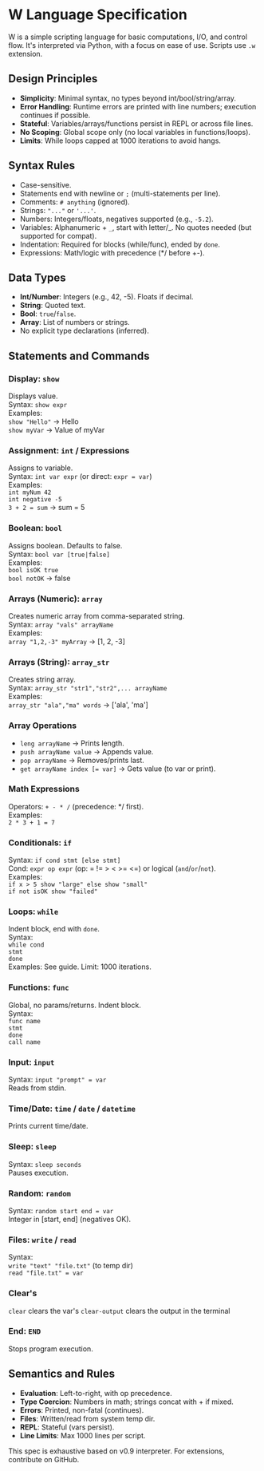 # W Language Specification 

W is a simple scripting language for basic computations, I/O, and control flow. It's interpreted via Python, with a focus on ease of use. Scripts use `.w` extension. 

## Design Principles
- **Simplicity**: Minimal syntax, no types beyond int/bool/string/array.
- **Error Handling**: Runtime errors are printed with line numbers; execution continues if possible.
- **Stateful**: Variables/arrays/functions persist in REPL or across file lines.
- **No Scoping**: Global scope only (no local variables in functions/loops).
- **Limits**: While loops capped at 1000 iterations to avoid hangs.

## Syntax Rules
- Case-sensitive.
- Statements end with newline or `;` (multi-statements per line).
- Comments: `# anything` (ignored).
- Strings: `"..."` or `'...'`.
- Numbers: Integers/floats, negatives supported (e.g., `-5.2`).
- Variables: Alphanumeric + `_`, start with letter/_. No quotes needed (but supported for compat).
- Indentation: Required for blocks (while/func), ended by `done`.
- Expressions: Math/logic with precedence (*/ before +-).

## Data Types
- **Int/Number**: Integers (e.g., 42, -5). Floats if decimal.
- **String**: Quoted text.
- **Bool**: `true`/`false`.
- **Array**: List of numbers or strings.
- No explicit type declarations (inferred).

## Statements and Commands

### Display: `show`
Displays value.  
Syntax: `show expr`  
Examples:  
`show "Hello"` → Hello  
`show myVar` → Value of myVar  

### Assignment: `int` / Expressions
Assigns to variable.  
Syntax: `int var expr` (or direct: `expr = var`)  
Examples:  
`int myNum 42`  
`int negative -5`  
`3 + 2 = sum` → sum = 5  

### Boolean: `bool`
Assigns boolean. Defaults to false.  
Syntax: `bool var [true|false]`  
Examples:  
`bool isOK true`  
`bool notOK` → false  

### Arrays (Numeric): `array`
Creates numeric array from comma-separated string.  
Syntax: `array "vals" arrayName`  
Examples:  
`array "1,2,-3" myArray` → [1, 2, -3]  

### Arrays (String): `array_str`
Creates string array.  
Syntax: `array_str "str1","str2",... arrayName`  
Examples:  
`array_str "ala","ma" words` → ['ala', 'ma']  

### Array Operations
- `leng arrayName` → Prints length.  
- `push arrayName value` → Appends value.  
- `pop arrayName` → Removes/prints last.  
- `get arrayName index [= var]` → Gets value (to var or print).  

### Math Expressions
Operators: `+ - * /` (precedence: */ first).  
Examples:  
`2 * 3 + 1 = 7`  

### Conditionals: `if`
Syntax: `if cond stmt [else stmt]`  
Cond: `expr op expr` (op: = != > < >= <=) or logical (`and`/`or`/`not`).  
Examples:  
`if x > 5 show "large" else show "small"`  
`if not isOK show "failed"`  

### Loops: `while`
Indent block, end with `done`.  
Syntax:  
`while cond`  
  `stmt`  
`done`  
Examples: See guide. Limit: 1000 iterations.  

### Functions: `func`
Global, no params/returns. Indent block.  
Syntax:  
`func name`  
`stmt`  
`done`  
`call name`  

### Input: `input`
Syntax: `input "prompt" = var`  
Reads from stdin.  

### Time/Date: `time` / `date` / `datetime`
Prints current time/date.  

### Sleep: `sleep`
Syntax: `sleep seconds`  
Pauses execution.  

### Random: `random`
Syntax: `random start end = var`  
Integer in [start, end] (negatives OK).  

### Files: `write` / `read`
Syntax:  
`write "text" "file.txt"` (to temp dir)  
`read "file.txt" = var`  
### Clear's 
`clear` clears the var's 
`clear-output` clears the output in the terminal 
### End: `END`
Stops program execution.  


## Semantics and Rules
- **Evaluation**: Left-to-right, with op precedence.
- **Type Coercion**: Numbers in math; strings concat with + if mixed.
- **Errors**: Printed, non-fatal (continues).
- **Files**: Written/read from system temp dir.
- **REPL**: Stateful (vars persist).
- **Line Limits**: Max 1000 lines per script.



This spec is exhaustive based on v0.9 interpreter. For extensions, contribute on GitHub.
